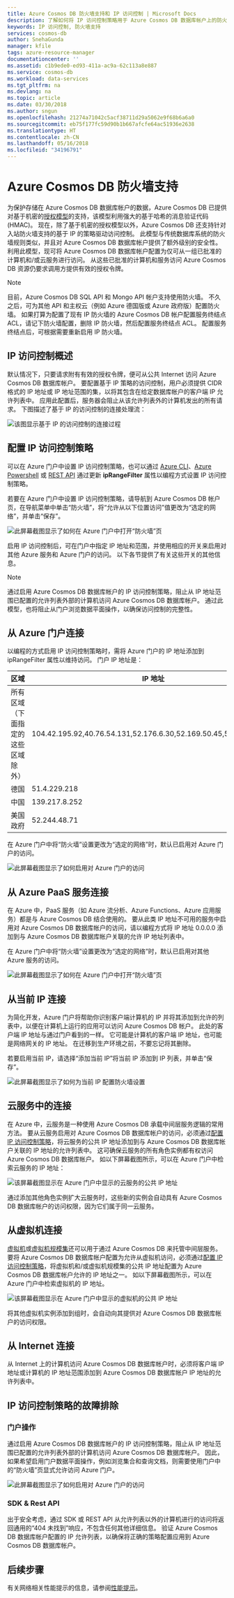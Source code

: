 ```yaml
---
title: Azure Cosmos DB 防火墙支持和 IP 访问控制 | Microsoft Docs
description: 了解如何将 IP 访问控制策略用于 Azure Cosmos DB 数据库帐户上的防火墙支持。
keywords: IP 访问控制, 防火墙支持
services: cosmos-db
author: SnehaGunda
manager: kfile
tags: azure-resource-manager
documentationcenter: ''
ms.assetid: c1b9ede0-ed93-411a-ac9a-62c113a8e887
ms.service: cosmos-db
ms.workload: data-services
ms.tgt_pltfrm: na
ms.devlang: na
ms.topic: article
ms.date: 03/30/2018
ms.author: sngun
ms.openlocfilehash: 21274a71042c5acf38711d29a5062e9f68b6a6a0
ms.sourcegitcommit: eb75f177fc59d90b1b667afcfe64ac51936e2638
ms.translationtype: HT
ms.contentlocale: zh-CN
ms.lasthandoff: 05/16/2018
ms.locfileid: "34196791"
---
```

# <a name="azure-cosmos-db-firewall-support"></a>Azure Cosmos DB 防火墙支持
为保护存储在 Azure Cosmos DB 数据库帐户的数据，Azure Cosmos DB 已提供对基于机密的[授权模型](https://msdn.microsoft.com/library/azure/dn783368.aspx)的支持，该模型利用强大的基于哈希的消息验证代码 (HMAC)。 现在，除了基于机密的授权模型以外，Azure Cosmos DB 还支持针对入站防火墙支持的基于 IP 的策略驱动访问控制。 此模型与传统数据库系统的防火墙规则类似，并且对 Azure Cosmos DB 数据库帐户提供了额外级别的安全性。 利用此模型，现可将 Azure Cosmos DB 数据库帐户配置为仅可从一组已批准的计算机和/或云服务进行访问。 从这些已批准的计算机和服务访问 Azure Cosmos DB 资源仍要求调用方提供有效的授权令牌。

> [!NOTE]
> 目前，Azure Cosmos DB SQL API 和 Mongo API 帐户支持使用防火墙。 不久之后，可为其他 API 和主权云（例如 Azure 德国版或 Azure 政府版）配置防火墙。 如果打算为配置了现有 IP 防火墙的 Azure Cosmos DB 帐户配置服务终结点 ACL，请记下防火墙配置，删除 IP 防火墙，然后配置服务终结点 ACL。 配置服务终结点后，可根据需要重新启用 IP 防火墙。

## <a name="ip-access-control-overview"></a>IP 访问控制概述
默认情况下，只要请求附有有效的授权令牌，便可从公共 Internet 访问 Azure Cosmos DB 数据库帐户。 要配置基于 IP 策略的访问控制，用户必须提供 CIDR 格式的 IP 地址或 IP 地址范围的集，以将其包含在给定数据库帐户的客户端 IP 允许列表中。 应用此配置后，服务器会阻止从该允许列表外的计算机发出的所有请求。  下图描述了基于 IP 的访问控制的连接处理流：

![该图显示基于 IP 的访问控制的连接过程](./media/firewall-support/firewall-support-flow.png)

## <a id="configure-ip-policy"></a>配置 IP 访问控制策略
可以在 Azure 门户中设置 IP 访问控制策略，也可以通过 [Azure CLI](cli-samples.md)、[Azure Powershell](powershell-samples.md) 或 [REST API](/rest/api/cosmos-db/) 通过更新 **ipRangeFilter** 属性以编程方式设置 IP 访问控制策略。 

若要在 Azure 门户中设置 IP 访问控制策略，请导航到 Azure Cosmos DB 帐户页，在导航菜单中单击“防火墙”，将“允许从以下位置访问”值更改为“选定的网络”，并单击“保存”。 

![此屏幕截图显示了如何在 Azure 门户中打开“防火墙”页](./media/firewall-support/azure-portal-firewall.png)

启用 IP 访问控制后，可在门户中指定 IP 地址和范围，并使用相应的开关来启用对其他 Azure 服务和 Azure 门户的访问。 以下各节提供了有关这些开关的其他信息。

> [!NOTE]
> 通过启用 Azure Cosmos DB 数据库帐户的 IP 访问控制策略，阻止从 IP 地址范围已配置的允许列表外部的计算机访问 Azure Cosmos DB 数据库帐户。 通过此模型，也将阻止从门户浏览数据平面操作，以确保访问控制的完整性。

## <a name="connections-from-the-azure-portal"></a>从 Azure 门户连接 

以编程的方式启用 IP 访问控制策略时，需将 Azure 门户的 IP 地址添加到 ipRangeFilter 属性以维持访问。 门户 IP 地址是：

|区域|IP 地址|
|------|----------|
|所有区域（下面指定的这些区域除外）|104.42.195.92,40.76.54.131,52.176.6.30,52.169.50.45,52.187.184.26|
|德国|51.4.229.218|
|中国|139.217.8.252|
|美国政府|52.244.48.71|

在 Azure 门户中将“防火墙”设置更改为“选定的网络”时，默认已启用对 Azure 门户的访问。 

![此屏幕截图显示了如何启用对 Azure 门户的访问](./media/firewall-support/enable-azure-portal.png)

## <a name="connections-from-other-azure-paas-services"></a>从 Azure PaaS 服务连接 
在 Azure 中，PaaS 服务（如 Azure 流分析、Azure Functions、Azure 应用服务）都是与 Azure Cosmos DB 结合使用的。 要从此类 IP 地址不可用的服务中启用对 Azure Cosmos DB 数据库帐户的访问，请以编程方式将 IP 地址 0.0.0.0 添加到与 Azure Cosmos DB 数据库帐户关联的允许 IP 地址列表中。 

在 Azure 门户中将“防火墙”设置更改为“选定的网络”时，默认已启用对其他 Azure 服务的访问。 

![此屏幕截图显示了如何在 Azure 门户中打开“防火墙”页](./media/firewall-support/enable-azure-services.png)

## <a name="connections-from-your-current-ip"></a>从当前 IP 连接

为简化开发，Azure 门户将帮助你识别客户端计算机的 IP 并将其添加到允许的列表中，以便在计算机上运行的应用可以访问 Azure Cosmos DB 帐户。 此处的客户端 IP 地址与通过门户看到的一样。 它可能是计算机的客户端 IP 地址，也可能是网络网关的 IP 地址。 在迁移到生产环境之前，不要忘记将其删除。

若要启用当前 IP，请选择“添加当前 IP”将当前 IP 添加到 IP 列表，并单击“保存”。

![此屏幕截图显示了如何为当前 IP 配置防火墙设置](./media/firewall-support/enable-current-ip.png)

## <a name="connections-from-cloud-services"></a>云服务中的连接
在 Azure 中，云服务是一种使用 Azure Cosmos DB 承载中间层服务逻辑的常用方法。 要从云服务启用对 Azure Cosmos DB 数据库帐户的访问，必须通过[配置 IP 访问控制策略](#configure-ip-policy)，将云服务的公共 IP 地址添加到与 Azure Cosmos DB 数据库帐户关联的 IP 地址的允许列表中。 这可确保云服务的所有角色实例都有权访问 Azure Cosmos DB 数据库帐户。 如以下屏幕截图所示，可以在 Azure 门户中检索云服务的 IP 地址：

![该屏幕截图显示在 Azure 门户中显示的云服务的公共 IP 地址](./media/firewall-support/public-ip-addresses.png)

通过添加其他角色实例扩大云服务时，这些新的实例会自动具有 Azure Cosmos DB 数据库帐户的访问权限，因为它们属于同一云服务。

## <a name="connections-from-virtual-machines"></a>从虚拟机连接
[虚拟机](https://azure.microsoft.com/services/virtual-machines/)或[虚拟机规模集](../virtual-machine-scale-sets/virtual-machine-scale-sets-overview.md)还可以用于通过 Azure Cosmos DB 来托管中间层服务。  要将 Azure Cosmos DB 数据库帐户配置为允许从虚拟机访问，必须通过[配置 IP 访问控制策略](#configure-ip-policy)，将虚拟机和/或虚拟机规模集的公共 IP 地址配置为 Azure Cosmos DB 数据库帐户允许的 IP 地址之一。 如以下屏幕截图所示，可以在 Azure 门户中检索虚拟机的 IP 地址。

![该屏幕截图显示在 Azure 门户中显示的虚拟机的公共 IP 地址](./media/firewall-support/public-ip-addresses-dns.png)

将其他虚拟机实例添加到组时，会自动向其提供对 Azure Cosmos DB 数据库帐户的访问权限。

## <a name="connections-from-the-internet"></a>从 Internet 连接
从 Internet 上的计算机访问 Azure Cosmos DB 数据库帐户时，必须将客户端 IP 地址或计算机的 IP 地址范围添加到 Azure Cosmos DB 数据库帐户 IP 地址的允许列表中。 

## <a name="troubleshooting-the-ip-access-control-policy"></a>IP 访问控制策略的故障排除
### <a name="portal-operations"></a>门户操作
通过启用 Azure Cosmos DB 数据库帐户的 IP 访问控制策略，阻止从 IP 地址范围已配置的允许列表外部的计算机访问 Azure Cosmos DB 数据库帐户。 因此，如果希望启用门户数据平面操作，例如浏览集合和查询文档，则需要使用门户中的“防火墙”页显式允许访问 Azure 门户。 

![此屏幕截图显示了如何启用对 Azure 门户的访问](./media/firewall-support/azure-portal-firewall.png)

### <a name="sdk--rest-api"></a>SDK & Rest API
出于安全考虑，通过 SDK 或 REST API 从允许列表以外的计算机进行的访问将返回通用的“404 未找到”响应，不包含任何其他详细信息。 验证 Azure Cosmos DB 数据库帐户配置的 IP 允许列表，以确保将正确的策略配置应用到 Azure Cosmos DB 数据库帐户。

## <a name="next-steps"></a>后续步骤
有关网络相关性能提示的信息，请参阅[性能提示](performance-tips.md)。

